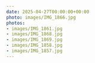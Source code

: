 ```yaml
---
date: 2025-04-27T00:00:00+00:00
photo: images/IMG_1866.jpg
photos:
- images/IMG_1861.jpg
- images/IMG_1868.jpg
- images/IMG_1869.jpg
- images/IMG_1858.jpg
- images/IMG_1857.jpg
---
```

